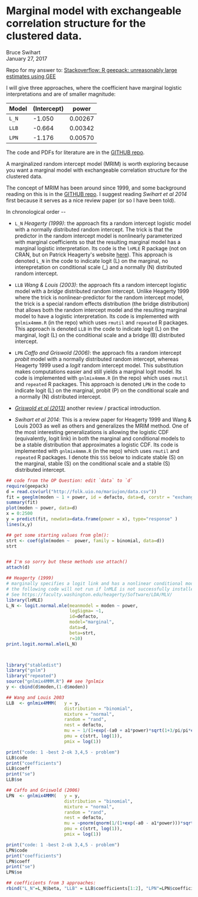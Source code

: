 # Marginal model with exchangeable correlation structure for the clustered data.
Bruce Swihart  
January 27, 2017  



Repo for my answer to:
[Stackoverflow:  R geepack: unreasonably large estimates using GEE](http://stackoverflow.com/q/41683769/2727349)

I will give three approaches, where the coefficient have marginal logistic interpretations and are of smaller magnitude:


| Model | (Intercept) |  power |
|-------|-------------|------|
| `L_N`   |   -1.050| 0.00267    |
| `LLB`   |   -0.664| 0.00342    |
| `LPN`   |   -1.176| 0.00570    |

The code and PDFs for literature are in the [GITHUB repo](https://github.com/swihart/marginal-model-clustered-data).

A marginalized random intercept model (MRIM) is worth exploring because you want a marginal model with exchangeable correlation structure for the clustered data.  

The concept of MRIM has been around since 1999, and some background reading on this is in the [GITHUB repo](https://github.com/swihart/marginal-model-clustered-data).  I suggest reading *Swihart et al 2014* first because it serves as a nice review paper (or so I have been told).

In chronological order --

  * `L_N`  *Heagerty (1999)*:  the approach fits a random intercept logistic model with a normally distributed random intercept.  The trick is that the predictor in the random intercept model is nonlinearly parameterized with marginal coefficients so that the resulting marginal model has a marginal logistic interpretation.  Its code is the `lnMLE` R package (not on CRAN, but on Patrick Heagerty's website [here](https://faculty.washington.edu/heagerty/Software/LDA/MLV/)).  This approach is denoted `L_N` in the code to indicate logit (L) on the marginal, no interepretation on conditional scale (_) and a normally (N) distributed random intercept.

  * `LLB`  *Wang & Louis (2003)*:  the approach fits a random intercept logistic model with a *bridge* distributed random intercept.  Unlike Heagerty 1999 where the trick is nonlinear-predictor for the random intercept model, the trick is a special random effects distribution (the bridge distribution) that allows both the random intercept model and the resulting marginal model to have a logistic interpretation.  Its code is implemented with `gnlmix4mmm.R` (in the repo) which uses `rmutil` and `repeated` R packages.  This approach is denoted `LLB` in the code to indicate logit (L) on the marginal, logit (L) on the conditional scale and a bridge (B) distributed intercept.

  * `LPN`  *Caffo and Griswold (2006)*:  the approach fits a random intercept *probit* model with a normally distributed random intercept, whereas Heagerty 1999 used a *logit* random intercept model.  This substitution makes computations easier and still yields a marginal logit model.  Its code is implemented with `gnlmix4mmm.R` (in the repo) which uses `rmutil` and `repeated` R packages.  This approach is denoted `LPN` in the code to indicate logit (L) on the marginal, probit (P)  on the conditional scale and a normally (N) distributed intercept.

  *  [*Griswold et al (2013)*](https://www.ncbi.nlm.nih.gov/pmc/articles/PMC3865434/) another review / practical introduction.
  
  *  *Swihart et al 2014*:  This is a review paper for Heagerty 1999 and Wang & Louis 2003 as well as others and generalizes the MRIM method.  One of the most interesting generalizations is allowing the logistic CDF (equivalently, logit link) in both the marginal and conditional models to be a stable distribution that approximates a logistic CDF.  Its code is implemented with `gnlmix4mmm.R` (in the repo) which uses `rmutil` and `repeated` R packages.  I denote this `SSS` below to indicate stable (S) on the marginal, stable (S) on the conditional scale and a stable (S) distributed intercept.
  

```r
## code from the OP Question: edit `data` to `d` 
require(geepack)
d = read.csv(url("http://folk.uio.no/mariujon/data.csv"))
fit = geeglm(moden ~ 1 + power, id = defacto, data=d, corstr = "exchangeable", family=binomial)
summary(fit)
plot(moden ~ power, data=d)
x = 0:2500
y = predict(fit, newdata=data.frame(power = x), type="response" )
lines(x,y)

## get some starting values from glm():
strt <- coef(glm(moden ~  power, family = binomial, data=d))
strt


## I'm so sorry but these methods use attach()
attach(d)

## Heagerty (1999) 
# marginally specifies a logit link and has a nonlinear conditional model
# the following code will not run if lnMLE is not successfully installed.  
# See https://faculty.washington.edu/heagerty/Software/LDA/MLV/
library(lnMLE)
L_N <- logit.normal.mle(meanmodel = moden ~ power,
                        logSigma= ~1,
                        id=defacto,
                        model="marginal",
                        data=d,
                        beta=strt,
                        r=10) 
print.logit.normal.mle(L_N)



library("stabledist")
library("gnlm")
library("repeated")
source("gnlmix4MMM.R") ## see ?gnlmix 
y <- cbind(d$moden,(1-d$moden))

## Wang and Louis 2003
LLB  <- gnlmix4MMM(   y = y,
                      distribution = "binomial",
                      mixture = "normal",
                      random = "rand",
                      nest = defacto,
                      mu = ~ 1/(1+exp(-(a0 + a1*power)*sqrt(1+3/pi/pi*exp(pmix)) - sqrt(1+3/pi/pi*exp(pmix))*log(sin(pi*pnorm(rand/sqrt(exp(pmix)))/sqrt(1+3/pi/pi*exp(pmix)))/sin(pi*(1-pnorm(rand/sqrt(exp(pmix))))/sqrt(1+3/pi/pi*exp(pmix)))))),
                      pmu = c(strt, log(1)),
                      pmix = log(1))

print("code: 1 -best 2-ok 3,4,5 - problem")
LLB$code
print("coefficients")
LLB$coeff
print("se")
LLB$se

## Caffo and Griswold (2006) 
LPN  <- gnlmix4MMM(   y = y,
                      distribution = "binomial",
                      mixture = "normal",
                      random = "rand",
                      nest = defacto,
                      mu = ~pnorm(qnorm(1/(1+exp(-a0 - a1*power)))*sqrt(1+exp(pmix)) + rand),
                      pmu = c(strt, log(1)),
                      pmix = log(1))

print("code: 1 -best 2-ok 3,4,5 - problem")
LPN$code
print("coefficients")
LPN$coeff
print("se")
LPN$se

## coefficients from 3 approaches:
rbind("L_N"=L_N$beta, "LLB" = LLB$coefficients[1:2], "LPN"=LPN$coefficients[1:2])
```


  
